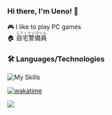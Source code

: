 ### Hi there, I'm Ueno! 👋

🎮 I like to play PC games   
🏠 <ruby>自宅警備員<rt>じたくけいびいん</rt></ruby>


### 🛠️ Languages/Technologies
![My Skills](https://skillicons.dev/icons?i=js,ts,nodejs,rust)

[![wakatime](https://wakatime.com/badge/user/018c0866-7e22-4078-a16c-de0037255c85.svg)](https://wakatime.com/@018c0866-7e22-4078-a16c-de0037255c85)

[![](https://github-readme-stats.vercel.app/api/wakatime?username=Ueno)](https://wakatime.com/@018c0866-7e22-4078-a16c-de0037255c85)
